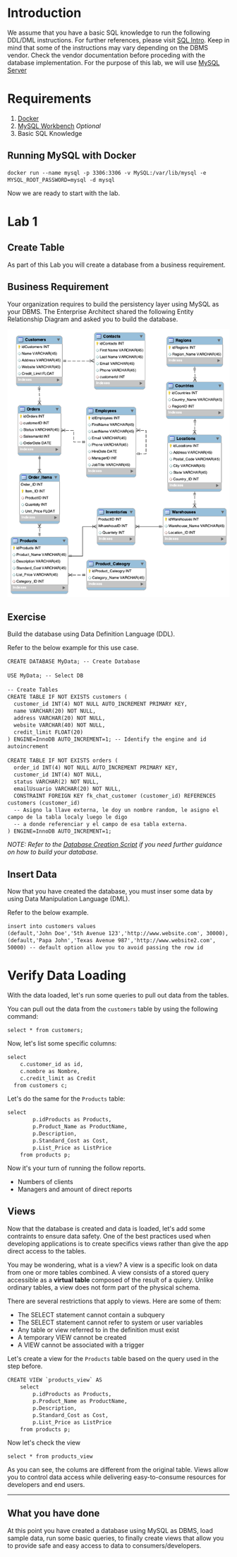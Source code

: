 # Introduction

We assume that you have a basic SQL knowledge to run the following DDL/DML instructions.
For further references, please visit [SQL Intro](https://www.w3schools.com/sql/sql_intro.asp). Keep in mind that some of the instructions may vary depending on the DBMS vendor. Check the vendor documentation before proceding with the database implementation.
For the purpose of this lab, we will use [MySQL Server](https://dev.mysql.com/doc/)

# Requirements

1. [Docker](https://docs.docker.com/engine/install/)
2. [MySQL Workbench](https://www.mysql.com/products/workbench/) *Optional*
3. Basic SQL Knowledge

## Running MySQL with Docker

```
docker run --name mysql -p 3306:3306 -v MySQL:/var/lib/mysql -e MYSQL_ROOT_PASSWORD=mysql -d mysql
```
Now we are ready to start with the lab.

# Lab 1

## Create Table

As part of this Lab you will create a database from a business requirement.


## Business Requirement
Your organization requires to build the persistency layer using MySQL as your DBMS.
The Enterprise Architect shared the following Entity Relationship Diagram and asked you to build the database.

![](./img/lab_datamodel.png)


## Exercise

Build the database using Data Definition Language (DDL).

Refer to the below example for this use case.

```
CREATE DATABASE MyData; -- Create Database

USE MyData; -- Select DB

-- Create Tables
CREATE TABLE IF NOT EXISTS customers (
  customer_id INT(4) NOT NULL AUTO_INCREMENT PRIMARY KEY,
  name VARCHAR(20) NOT NULL,
  address VARCHAR(20) NOT NULL,
  website VARCHAR(40) NOT NULL,
  credit_limit FLOAT(20)
) ENGINE=InnoDB AUTO_INCREMENT=1; -- Identify the engine and id autoincrement 

CREATE TABLE IF NOT EXISTS orders (
  order_id INT(4) NOT NULL AUTO_INCREMENT PRIMARY KEY,
  customer_id INT(4) NOT NULL,
  status VARCHAR(2) NOT NULL,
  emailUsuario VARCHAR(20) NOT NULL,
  CONSTRAINT FOREIGN KEY fk_chat_customer (customer_id) REFERENCES customers (customer_id)
  -- Asigno la llave externa, le doy un nombre random, le asigno el campo de la tabla localy luego le digo
  -- a donde referenciar y el campo de esa tabla externa.
) ENGINE=InnoDB AUTO_INCREMENT=1;

```

*NOTE: Refer to the [Database Creation Script](https://raw.githubusercontent.com/al34n1x/database_sec/main/Lab1/database_creation.sql?token=ACLJTG5ZGROWLQMCRALXRVLBO2KKW) if you need further guidance on how to build your database.*

## Insert Data

Now that you have created the database, you must inser some data by using Data Manipulation Language (DML).

Refer to the below example.

```
insert into customers values
(default,'John Doe','5th Avenue 123','http://www.website.com', 30000),
(default,'Papa John','Texas Avenue 987','http://www.website2.com', 50000) -- default option allow you to avoid passing the row id
```

# Verify Data Loading
With the data loaded, let's run some queries to pull out data from the tables.

You can pull out the data from the `customers` table by using the following command:

```
select * from customers;
```

Now, let's list some specific columns:

```
select 
    c.customer_id as id,
    c.nombre as Nombre,
    c.credit_limit as Credit
  from customers c;
```

Let's do the same for the `Products` table:

```
select
		p.idProducts as Products,
		p.Product_Name as ProductName,
        p.Description,
        p.Standard_Cost as Cost,
        p.List_Price as ListPrice
	from products p;
```

Now it's your turn of running the follow reports.

* Numbers of clients
* Managers and amount of direct reports


## Views

Now that the database is created and data is loaded, let's add some contraints to ensure data safety.
One of the best practices used when developing applications is to create specifics views rather than give the app direct access to the tables.

You may be wondering, what is a view? A view is a specific look on data from one or more tables combined. A view consists of a stored query accessible as a **virtual table** composed of the result of a quiery. Unlike ordinary tables, a view does not form part of the physical schema.

There are several restrictions that apply to views. Here are some of them:

* The SELECT statement cannot contain a subquery
* The SELECT statement cannot refer to system or user variables
* Any table or view referred to in the definition must exist
* A temporary VIEW cannot be created
* A VIEW cannot be associated with a trigger


Let's create a view for the `Products` table based on the query used in the step before.

```
CREATE VIEW `products_view` AS 
	select
		p.idProducts as Products,
		p.Product_Name as ProductName,
        p.Description,
        p.Standard_Cost as Cost,
        p.List_Price as ListPrice
	from products p;
```

Now let's check the view

```
select * from products_view
```
As you can see, the colums are different from the original table. Views allow you to control data access while delivering easy-to-consume resources for developers and end users. 

***
## What you have done

At this point you have created a database using MySQL as DBMS, load sample data, run some basic queries, to finally create views that allow you to provide safe and easy access to data to consumers/developers.
